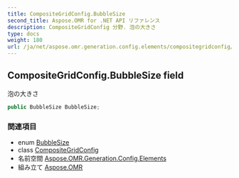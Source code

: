 ```yaml
---
title: CompositeGridConfig.BubbleSize
second_title: Aspose.OMR for .NET API リファレンス
description: CompositeGridConfig 分野. 泡の大きさ
type: docs
weight: 180
url: /ja/net/aspose.omr.generation.config.elements/compositegridconfig/bubblesize/
---
```

## CompositeGridConfig.BubbleSize field

泡の大きさ

```csharp
public BubbleSize BubbleSize;
```

### 関連項目

* enum [BubbleSize](../../../aspose.omr.generation/bubblesize/)
* class [CompositeGridConfig](../)
* 名前空間 [Aspose.OMR.Generation.Config.Elements](../../compositegridconfig/)
* 組み立て [Aspose.OMR](../../../)


